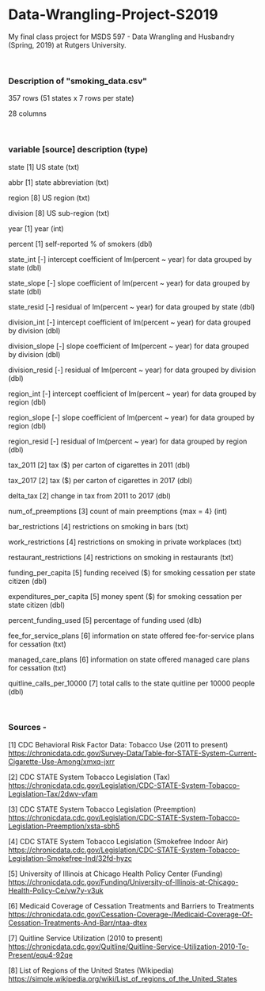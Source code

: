 # Data-Wrangling-Project-S2019
My final class project for MSDS 597 - Data Wrangling and Husbandry (Spring, 2019) at Rutgers University.

<br>

### Description of "smoking_data.csv"

357 rows (51 states x 7 rows per state)

28 columns

<br>

### variable [source] description (type)

state [1] US state (txt)

abbr [1] state abbreviation (txt)

region [8] US region (txt)

division [8] US sub-region (txt)

year [1] year (int)

percent [1] self-reported % of smokers (dbl)

state_int [-] intercept coefficient of lm(percent ~ year) for data grouped by state (dbl)

state_slope [-] slope coefficient of lm(percent ~ year) for data grouped by state (dbl)

state_resid [-] residual of lm(percent ~ year) for data grouped by state (dbl)

division_int [-] intercept coefficient of lm(percent ~ year) for data grouped by division (dbl)

division_slope [-] slope coefficient of lm(percent ~ year) for data grouped by division (dbl)

division_resid [-] residual of lm(percent ~ year) for data grouped by division (dbl)

region_int [-] intercept coefficient of lm(percent ~ year) for data grouped by region (dbl)

region_slope [-] slope coefficient of lm(percent ~ year) for data grouped by region (dbl)

region_resid [-] residual of lm(percent ~ year) for data grouped by region (dbl)

tax_2011 [2] tax ($) per carton of cigarettes in 2011 (dbl)

tax_2017 [2] tax ($) per carton of cigarettes in 2017 (dbl)

delta_tax [2] change in tax from 2011 to 2017 (dbl)

num_of_preemptions [3] count of main preemptions {max = 4} (int)

bar_restrictions [4] restrictions on smoking in bars (txt)

work_restrictions [4] restrictions on smoking in private workplaces (txt)

restaurant_restrictions [4] restrictions on smoking in restaurants (txt)

funding_per_capita [5] funding received ($) for smoking cessation per state citizen (dbl)

expenditures_per_capita [5] money spent ($) for smoking cessation per state citizen (dbl)

percent_funding_used [5] percentage of funding used (dlb)

fee_for_service_plans [6] information on state offered fee-for-service plans for cessation (txt)

managed_care_plans [6] information on state offered managed care plans for cessation (txt)

quitline_calls_per_10000 [7] total calls to the state quitline per 10000 people (dbl)

<br>

### Sources - 

[1]  CDC Behavioral Risk Factor Data: Tobacco Use (2011 to present)
https://chronicdata.cdc.gov/Survey-Data/Table-for-STATE-System-Current-Cigarette-Use-Among/xmxq-jxrr

[2] CDC STATE System Tobacco Legislation (Tax)
https://chronicdata.cdc.gov/Legislation/CDC-STATE-System-Tobacco-Legislation-Tax/2dwv-vfam

[3] CDC STATE System Tobacco Legislation (Preemption)
https://chronicdata.cdc.gov/Legislation/CDC-STATE-System-Tobacco-Legislation-Preemption/xsta-sbh5

[4]  CDC STATE System Tobacco Legislation (Smokefree Indoor Air)
https://chronicdata.cdc.gov/Legislation/CDC-STATE-System-Tobacco-Legislation-Smokefree-Ind/32fd-hyzc

[5]  University of Illinois at Chicago Health Policy Center (Funding)
https://chronicdata.cdc.gov/Funding/University-of-Illinois-at-Chicago-Health-Policy-Ce/vw7y-v3uk

[6]  Medicaid Coverage of Cessation Treatments and Barriers to Treatments
https://chronicdata.cdc.gov/Cessation-Coverage-/Medicaid-Coverage-Of-Cessation-Treatments-And-Barr/ntaa-dtex

[7]  Quitline Service Utilization (2010 to present)
https://chronicdata.cdc.gov/Quitline/Quitline-Service-Utilization-2010-To-Present/equ4-92qe

[8]  List of Regions of the United States (Wikipedia)
https://simple.wikipedia.org/wiki/List_of_regions_of_the_United_States
